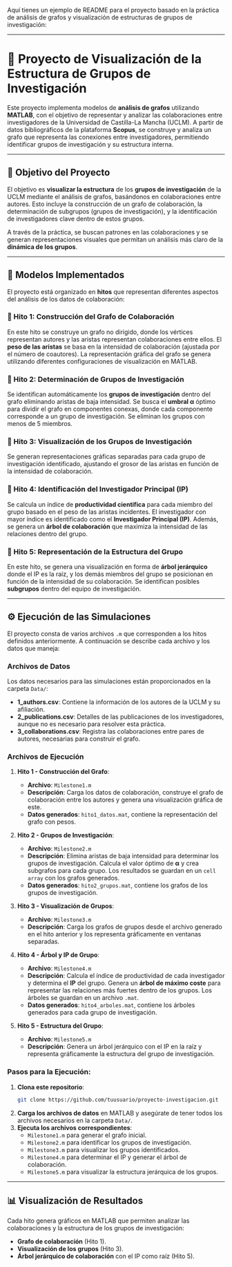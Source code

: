 Aquí tienes un ejemplo de README para el proyecto basado en la práctica de análisis de grafos y visualización de estructuras de grupos de investigación:

---

# 🧠 Proyecto de Visualización de la Estructura de Grupos de Investigación

Este proyecto implementa modelos de **análisis de grafos** utilizando **MATLAB**, con el objetivo de representar y analizar las colaboraciones entre investigadores de la Universidad de Castilla-La Mancha (UCLM). A partir de datos bibliográficos de la plataforma **Scopus**, se construye y analiza un grafo que representa las conexiones entre investigadores, permitiendo identificar grupos de investigación y su estructura interna.

---

## 🎯 Objetivo del Proyecto

El objetivo es **visualizar la estructura** de los **grupos de investigación** de la UCLM mediante el análisis de grafos, basándonos en colaboraciones entre autores. Esto incluye la construcción de un grafo de colaboración, la determinación de subgrupos (grupos de investigación), y la identificación de investigadores clave dentro de estos grupos.

A través de la práctica, se buscan patrones en las colaboraciones y se generan representaciones visuales que permitan un análisis más claro de la **dinámica de los grupos**.

---

## 🧩 Modelos Implementados

El proyecto está organizado en **hitos** que representan diferentes aspectos del análisis de los datos de colaboración:

### 🔹 Hito 1: Construcción del Grafo de Colaboración
En este hito se construye un grafo no dirigido, donde los vértices representan autores y las aristas representan colaboraciones entre ellos. El **peso de las aristas** se basa en la intensidad de colaboración (ajustada por el número de coautores). La representación gráfica del grafo se genera utilizando diferentes configuraciones de visualización en MATLAB.

### 🔹 Hito 2: Determinación de Grupos de Investigación
Se identifican automáticamente los **grupos de investigación** dentro del grafo eliminando aristas de baja intensidad. Se busca el **umbral α** óptimo para dividir el grafo en componentes conexas, donde cada componente corresponde a un grupo de investigación. Se eliminan los grupos con menos de 5 miembros.

### 🔹 Hito 3: Visualización de los Grupos de Investigación
Se generan representaciones gráficas separadas para cada grupo de investigación identificado, ajustando el grosor de las aristas en función de la intensidad de colaboración.

### 🔹 Hito 4: Identificación del Investigador Principal (IP)
Se calcula un índice de **productividad científica** para cada miembro del grupo basado en el peso de las aristas incidentes. El investigador con mayor índice es identificado como el **Investigador Principal (IP)**. Además, se genera un **árbol de colaboración** que maximiza la intensidad de las relaciones dentro del grupo.

### 🔹 Hito 5: Representación de la Estructura del Grupo
En este hito, se genera una visualización en forma de **árbol jerárquico** donde el IP es la raíz, y los demás miembros del grupo se posicionan en función de la intensidad de su colaboración. Se identifican posibles **subgrupos** dentro del equipo de investigación.

---

## ⚙️ Ejecución de las Simulaciones

El proyecto consta de varios archivos `.m` que corresponden a los hitos definidos anteriormente. A continuación se describe cada archivo y los datos que maneja:

### Archivos de Datos

Los datos necesarios para las simulaciones están proporcionados en la carpeta `Data/`:

- **1_authors.csv**: Contiene la información de los autores de la UCLM y su afiliación.
- **2_publications.csv**: Detalles de las publicaciones de los investigadores, aunque no es necesario para resolver esta práctica.
- **3_collaborations.csv**: Registra las colaboraciones entre pares de autores, necesarias para construir el grafo.

### Archivos de Ejecución

1. **Hito 1 - Construcción del Grafo**:
   - **Archivo**: `Milestone1.m`
   - **Descripción**: Carga los datos de colaboración, construye el grafo de colaboración entre los autores y genera una visualización gráfica de este.
   - **Datos generados**: `hito1_datos.mat`, contiene la representación del grafo con pesos.

2. **Hito 2 - Grupos de Investigación**:
   - **Archivo**: `Milestone2.m`
   - **Descripción**: Elimina aristas de baja intensidad para determinar los grupos de investigación. Calcula el valor óptimo de **α** y crea subgrafos para cada grupo. Los resultados se guardan en un `cell array` con los grafos generados.
   - **Datos generados**: `hito2_grupos.mat`, contiene los grafos de los grupos de investigación.

3. **Hito 3 - Visualización de Grupos**:
   - **Archivo**: `Milestone3.m`
   - **Descripción**: Carga los grafos de grupos desde el archivo generado en el hito anterior y los representa gráficamente en ventanas separadas.

4. **Hito 4 - Árbol y IP de Grupo**:
   - **Archivo**: `Milestone4.m`
   - **Descripción**: Calcula el índice de productividad de cada investigador y determina el **IP** del grupo. Genera un **árbol de máximo coste** para representar las relaciones más fuertes dentro de los grupos. Los árboles se guardan en un archivo `.mat`.
   - **Datos generados**: `hito4_arboles.mat`, contiene los árboles generados para cada grupo de investigación.

5. **Hito 5 - Estructura del Grupo**:
   - **Archivo**: `Milestone5.m`
   - **Descripción**: Genera un árbol jerárquico con el IP en la raíz y representa gráficamente la estructura del grupo de investigación.

### Pasos para la Ejecución:

1. **Clona este repositorio**:
   ```bash
   git clone https://github.com/tuusuario/proyecto-investigacion.git
   ```
2. **Carga los archivos de datos** en MATLAB y asegúrate de tener todos los archivos necesarios en la carpeta `Data/`.
3. **Ejecuta los archivos correspondientes**:
   - `Milestone1.m` para generar el grafo inicial.
   - `Milestone2.m` para identificar los grupos de investigación.
   - `Milestone3.m` para visualizar los grupos identificados.
   - `Milestone4.m` para determinar el IP y generar el árbol de colaboración.
   - `Milestone5.m` para visualizar la estructura jerárquica de los grupos.

---

## 📊 Visualización de Resultados

Cada hito genera gráficos en MATLAB que permiten analizar las colaboraciones y la estructura de los grupos de investigación:

- **Grafo de colaboración** (Hito 1).
- **Visualización de los grupos** (Hito 3).
- **Árbol jerárquico de colaboración** con el IP como raíz (Hito 5).

